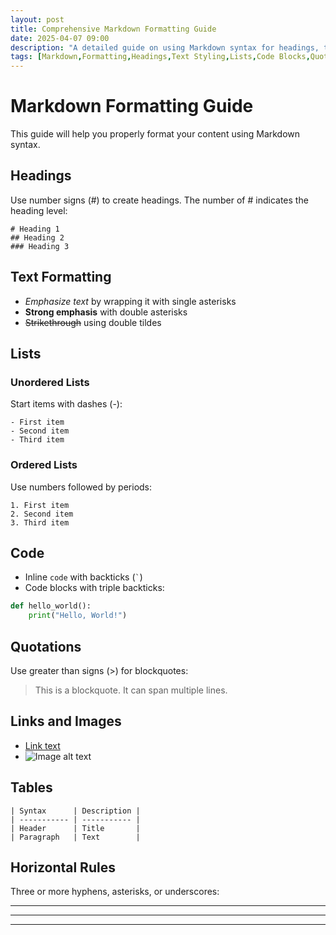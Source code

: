 ```yaml
---
layout: post
title: Comprehensive Markdown Formatting Guide
date: 2025-04-07 09:00
description: "A detailed guide on using Markdown syntax for headings, text formatting, lists, code blocks, quotations, links, images, tables, and horizontal rules."
tags: [Markdown,Formatting,Headings,Text Styling,Lists,Code Blocks,Quotations,Links,Images,Tables]
---
```


# Markdown Formatting Guide

This guide will help you properly format your content using Markdown syntax.

## Headings
Use number signs (#) to create headings. The number of # indicates the heading level:

```
# Heading 1
## Heading 2
### Heading 3
```

## Text Formatting
- *Emphasize text* by wrapping it with single asterisks
- **Strong emphasis** with double asterisks
- ~~Strikethrough~~ using double tildes

## Lists

### Unordered Lists
Start items with dashes (-):

```
- First item
- Second item
- Third item
```

### Ordered Lists
Use numbers followed by periods:

```
1. First item
2. Second item
3. Third item
```

## Code
- Inline `code` with backticks (`` ` ``)
- Code blocks with triple backticks:

```python
def hello_world():
    print("Hello, World!")
```

## Quotations
Use greater than signs (>) for blockquotes:

> This is a blockquote.
> It can span multiple lines.

## Links and Images
- [Link text](https://example.com)
- ![Image alt text](image.jpg "Optional title")

## Tables
```
| Syntax      | Description |
| ----------- | ----------- |
| Header      | Title       |
| Paragraph   | Text        |
```

## Horizontal Rules
Three or more hyphens, asterisks, or underscores:

---
***
___

